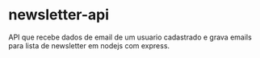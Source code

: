 # newsletter-api
API que recebe dados de email de um usuario cadastrado e grava emails para lista de newsletter em nodejs com express.
